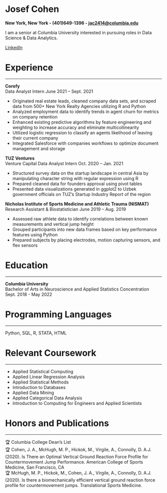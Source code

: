 # Josef Cohen
**New York, New York - (401)649-1396 - jac2414@columbia.edu**<br/>

I am a senior at Columbia University interested in pursuing roles in Data Science & Data Analytics. 

[LinkedIn](https://www.linkedin.com/in/josef-cohen-0915731a0/)



# Experience
---

**Corofy**<br/>
Data Analyst Intern	June 2021 – Sept. 2021

- Originated real estate leads, cleaned company data sets, and scraped data from 500+ New York Realty Agencies utilizing R and Python 
- Analyzed employment data to identify trends in agent churn for metrics on company retention 
- Enhanced existing predictive algorithms by feature engineering and weighting to increase accuracy and eliminate multicollinearity 
- Utilized logistic regression to classify an agents likelihood of leaving their current company
- Integrated Salesforce with companies workflows to optimize document management and storage 


**TUZ Ventures**<br/>
Venture Capital Data Analyst Intern	Oct. 2020 – Jan. 2021

- Structured survey data on the startup landscape in central Asia by manipulating character string with regular expression using R 
- Prepared cleaned data for founders approval using pivot tables 
- Presented data visualizations generated in ggplot2 to Uzbek government officials on TUZ’s Startup Industry Report of the region


**Nicholas Institute of Sports Medicine and Athletic Trauma (NISMAT)**<br/>
Research Assistant & Biostatistician June 2019 – Aug. 2019

- Assessed raw athlete data to identify correlations between known measurements and vertical jump height 
- Grouped participants into new data frames based on key performance features using Python
- Prepared subjects by placing electrodes, motion capturing sensors, and flex sensors 



# Education 
---

**Columbia University**<br/>
Bachelor of Arts in Neuroscience and Applied Statistics Concentration<br/> 
Sept. 2018 - May 2022 



# Programming Languages  
---

Python, SQL, R, STATA, HTML 



# Relevant Coursework 
---

- Applied Statistical Computing
- Applied Linear Regression Analysis
- Applied Statistical Methods
- Introduction to Databases
- Applied Data Mining
- Applied Categorical Data Analysis
- Introduction to Computing for Engineers and Applied Scientists



# Honors and Publications 
---

:trophy: Columbia College Dean’s List<br/>
:trophy: Cohen, J. A., McHugh, M. P.,  Hickok, M., Virgile, A., Connolly, D. A.J. (2020). Is There an Optimal Vertical Ground Reaction Force Profile for Countermovement Jump Performance. American College of Sports Medicine, San Francisco, CA <br/>
:trophy: McHugh, M. P., Hickok, M., Cohen, J. A., Virgile, A., Connolly, D. A.J. (2020). Is there a biomechanically efficient vertical ground reaction force profile for countermovement jumps. Translational Sports Medicine. 




